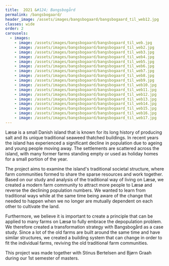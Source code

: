```yaml
---
title:  2O21 &#124; Bangsbogård
permalink: /bangsbogaard/
header_image: /assets/images/bangsbogaard/bangsbogaard_til_web12.jpg
classes: wide
order: 2
carousels:
  - images: 
    - image: /assets/images/bangsbogaard/bangsbogaard_til_web.jpg
    - image: /assets/images/bangsbogaard/bangsbogaard_til_web2.jpg
    - image: /assets/images/bangsbogaard/bangsbogaard_til_web3.jpg
    - image: /assets/images/bangsbogaard/bangsbogaard_til_web4.jpg
    - image: /assets/images/bangsbogaard/bangsbogaard_til_web5.jpg
    - image: /assets/images/bangsbogaard/bangsbogaard_til_web6.jpg
    - image: /assets/images/bangsbogaard/bangsbogaard_til_web7.jpg
    - image: /assets/images/bangsbogaard/bangsbogaard_til_web8.jpg
    - image: /assets/images/bangsbogaard/bangsbogaard_til_web9.jpg
    - image: /assets/images/bangsbogaard/bangsbogaard_til_web10.jpg
    - image: /assets/images/bangsbogaard/bangsbogaard_til_web11.jpg
    - image: /assets/images/bangsbogaard/bangsbogaard_til_web12.jpg
    - image: /assets/images/bangsbogaard/bangsbogaard_til_web13.jpg
    - image: /assets/images/bangsbogaard/bangsbogaard_til_web14.jpg
    - image: /assets/images/bangsbogaard/bangsbogaard_til_web15.jpg
    - image: /assets/images/bangsbogaard/bangsbogaard_til_web16.jpg
    - image: /assets/images/bangsbogaard/bangsbogaard_til_web17.jpg
---
```


Læsø is a small Danish island that is known for its long history of producing salt and its unique traditional seaweed thatched buildings. In recent years the island has experienced a significant decline in population due to ageing and young people moving away. The settlements are scattered across the island, with many former farms standing empty or used as holiday homes for a small portion of the year.

<!--more-->

The project aims to examine the island's traditional societal structure, where farm communities formed to share the sparse resources and work together. Based on our study and analysis of the traditional way of living on Læsø, we created a modern farm community to attract more people to Læsø and reverse the declining population numbers. We wanted to learn from traditional ways while at the same time being aware of the change that needed to happen when we no longer are mutually dependent on each other to cultivate the land.

Furthermore, we believe it is important to create a principle that can be applied to many farms on Læsø to fully embrace the depopulation problem. We therefore created a transformation strategy with Bangsbogård as a case study. Since a lot of the old farms are built around the same time and have similar structures, we created a building system that can change in order to fit the individual farms, reviving the old traditional farm communities.

This project was made together with Stinus Bertelsen and Bjørn Graah during our 1st semester of masters. 
